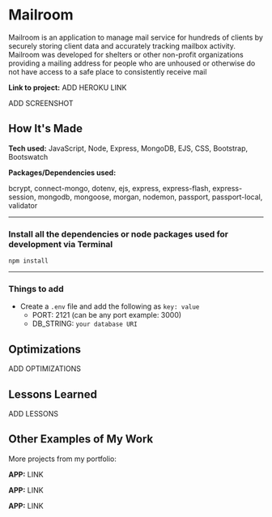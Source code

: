 # Mailroom
Mailroom is an application to manage mail service for hundreds of clients by securely storing client data and accurately tracking mailbox activity. Mailroom was developed for shelters or other non-profit organizations providing a mailing address for people who are unhoused or otherwise do not have access to a safe place to consistently receive mail

**Link to project:** ADD HEROKU LINK

ADD SCREENSHOT

## How It's Made

**Tech used:** JavaScript, Node, Express, MongoDB, EJS, CSS, Bootstrap, Bootswatch

**Packages/Dependencies used:** 

bcrypt, connect-mongo, dotenv, ejs, express, express-flash, express-session, mongodb, mongoose, morgan, nodemon, passport, passport-local, validator

---

### Install all the dependencies or node packages used for development via Terminal

`npm install` 

---

### Things to add

- Create a `.env` file and add the following as `key: value` 
  - PORT: 2121 (can be any port example: 3000) 
  - DB_STRING: `your database URI` 

## Optimizations

ADD OPTIMIZATIONS

## Lessons Learned

ADD LESSONS

## Other Examples of My Work
More projects from my portfolio:

**APP:** LINK

**APP:** LINK

**APP:** LINK